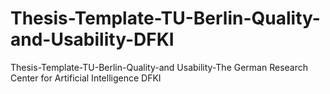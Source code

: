 # Thesis-Template-TU-Berlin-Quality-and-Usability-DFKI
Thesis-Template-TU-Berlin-Quality-and Usability-The German Research Center for Artificial Intelligence DFKI
